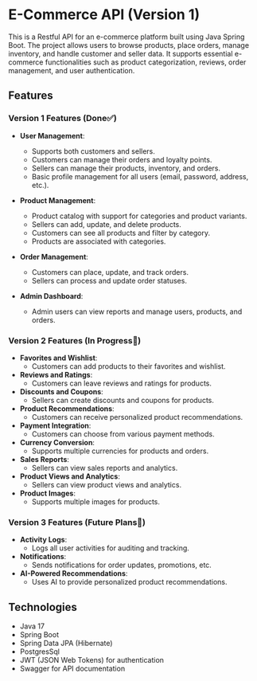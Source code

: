 # E-Commerce API (Version 1)

This is a Restful API for an e-commerce platform built using Java Spring Boot. The project allows users to browse
products, place orders, manage inventory, and handle customer and seller data. It supports essential e-commerce
functionalities such as product categorization, reviews, order management, and user authentication.

## Features

### **Version 1 Features** (Done✅)

- **User Management**:
    - Supports both customers and sellers.
    - Customers can manage their orders and loyalty points.
    - Sellers can manage their products, inventory, and orders.
    - Basic profile management for all users (email, password, address, etc.).

- **Product Management**:
    - Product catalog with support for categories and product variants.
    - Sellers can add, update, and delete products.
    - Customers can see all products and filter by category.
    - Products are associated with categories.

- **Order Management**:
    - Customers can place, update, and track orders.
    - Sellers can process and update order statuses.

- **Admin Dashboard**:
    - Admin users can view reports and manage users, products, and orders.

### **Version 2 Features** (In Progress🚧)

- **Favorites and Wishlist**:
    - Customers can add products to their favorites and wishlist.
- **Reviews and Ratings**:
    - Customers can leave reviews and ratings for products.
- **Discounts and Coupons**:
    - Sellers can create discounts and coupons for products.
- **Product Recommendations**:
    - Customers can receive personalized product recommendations.
- **Payment Integration**:
    - Customers can choose from various payment methods.
- **Currency Conversion**:
    - Supports multiple currencies for products and orders.
- **Sales Reports**:
    - Sellers can view sales reports and analytics.
- **Product Views and Analytics**:
    - Sellers can view product views and analytics.
- **Product Images**:
    - Supports multiple images for products.

### **Version 3 Features** (Future Plans🔮)

- **Activity Logs**:
    - Logs all user activities for auditing and tracking.
- **Notifications**:
    - Sends notifications for order updates, promotions, etc.
- **AI-Powered Recommendations**:
    - Uses AI to provide personalized product recommendations.

## Technologies

- Java 17
- Spring Boot
- Spring Data JPA (Hibernate)
- PostgresSql
- JWT (JSON Web Tokens) for authentication
- Swagger for API documentation
